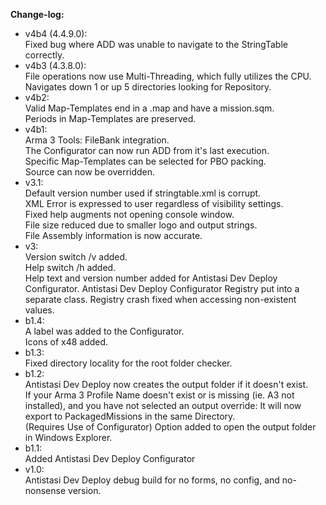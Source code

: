 **Change-log:**
* v4b4 (4.4.9.0):<br/>
Fixed bug where ADD was unable to navigate to the StringTable correctly.<br/>
* v4b3 (4.3.8.0):<br/>
File operations now use Multi-Threading, which fully utilizes the CPU.<br/>
Navigates down 1 or up 5 directories looking for Repository.<br/>
* v4b2:<br/>
Valid Map-Templates end in a .map and have a mission.sqm.<br/>
Periods in Map-Templates are preserved.<br/>
* v4b1:<br/>
Arma 3 Tools: FileBank integration.<br/>
The Configurator can now run ADD from it's last execution.<br/>
Specific Map-Templates can be selected for PBO packing.<br/>
Source can now be overridden.<br/>
* v3.1:<br/>
Default version number used if stringtable.xml is corrupt.<br/>
XML Error is expressed to user regardless of visibility settings.<br/>
Fixed help augments not opening console window.<br/>
File size reduced due to smaller logo and output strings.<br/>
File Assembly information is now accurate.<br/>
* v3:<br/>
Version switch /v added.<br/>
Help switch /h added.<br/>
Help text and version number added for Antistasi Dev Deploy Configurator. Antistasi Dev Deploy Configurator Registry put into a separate class. Registry crash fixed when accessing non-existent values.<br/>
* b1.4:<br/>
A label was added to the Configurator.<br/>
Icons of x48 added.<br/>
* b1.3:<br/>
Fixed directory locality for the root folder checker.<br/>
* b1.2:<br/>
Antistasi Dev Deploy now creates the output folder if it doesn't exist.<br/>
If your Arma 3 Profile Name doesn't exist or is missing (ie. A3 not installed), and you have not selected an output override: It will now export to PackagedMissions in the same Directory.<br/>
(Requires Use of Configurator) Option added to open the output folder in Windows Explorer.<br/>
* b1.1:<br/>
Added Antistasi Dev Deploy Configurator<br/>
* v1.0:<br/>
Antistasi Dev Deploy debug build for no forms, no config, and no-nonsense version.<br/>
